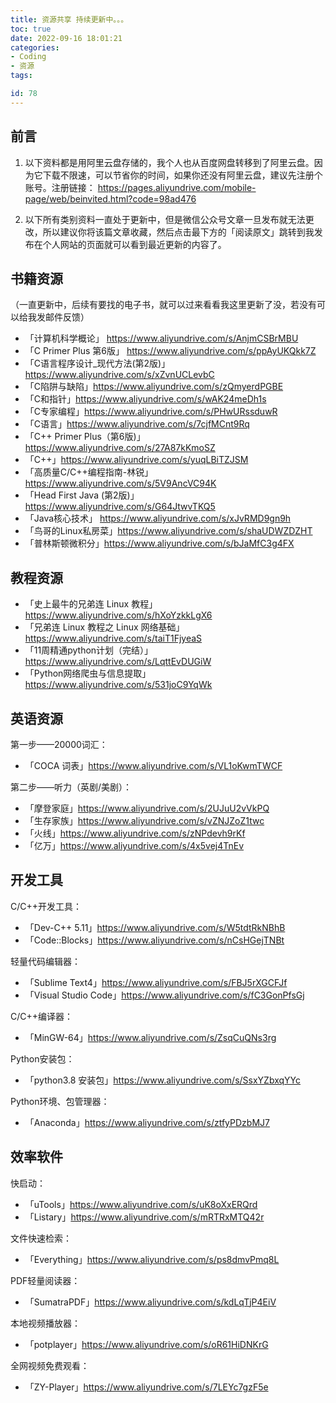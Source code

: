 ```yaml
---
title: 资源共享 持续更新中。。。
toc: true
date: 2022-09-16 18:01:21
categories:
- Coding
- 资源
tags:

id: 78
---
```


## 前言

1. 以下资料都是用阿里云盘存储的，我个人也从百度网盘转移到了阿里云盘。因为它下载不限速，可以节省你的时间，如果你还没有阿里云盘，建议先注册个账号。注册链接： https://pages.aliyundrive.com/mobile-page/web/beinvited.html?code=98ad476

2. 以下所有类别资料一直处于更新中，但是微信公众号文章一旦发布就无法更改，所以建议你将该篇文章收藏，然后点击最下方的「阅读原文」跳转到我发布在个人网站的页面就可以看到最近更新的内容了。

<!--more-->

## 书籍资源

（一直更新中，后续有要找的电子书，就可以过来看看我这里更新了没，若没有可以给我发邮件反馈）

- 「计算机科学概论」 https://www.aliyundrive.com/s/AnjmCSBrMBU
- 「C Primer Plus 第6版」 https://www.aliyundrive.com/s/ppAyUKQkk7Z
- 「C语言程序设计_现代方法(第2版)」https://www.aliyundrive.com/s/xZvnUCLevbC 
- 「C陷阱与缺陷」https://www.aliyundrive.com/s/zQmyerdPGBE 
- 「C和指针」https://www.aliyundrive.com/s/wAK24meDh1s 
- 「C专家编程」https://www.aliyundrive.com/s/PHwURssduwR 
- 「C语言」https://www.aliyundrive.com/s/7cjfMCnt9Rq 
- 「C++ Primer Plus（第6版)」 https://www.aliyundrive.com/s/27A87kKmoSZ
- 「C++」https://www.aliyundrive.com/s/yuqLBiTZJSM 
-  「高质量C/C++编程指南-林锐」 https://www.aliyundrive.com/s/5V9AncVC94K
-  「Head First Java (第2版)」 https://www.aliyundrive.com/s/G64JtwvTKQ5
-  「Java核心技术」 https://www.aliyundrive.com/s/xJvRMD9gn9h
-  「鸟哥的Linux私房菜」https://www.aliyundrive.com/s/shaUDWZDZHT
-  「普林斯顿微积分」https://www.aliyundrive.com/s/bJaMfC3g4FX

## 教程资源

- 「史上最牛的兄弟连 Linux 教程」https://www.aliyundrive.com/s/hXoYzkkLgX6
-  「兄弟连 Linux 教程之 Linux 网络基础」https://www.aliyundrive.com/s/taiT1FjyeaS
-  「11周精通python计划（完结）」https://www.aliyundrive.com/s/LqttEvDUGiW
-  「Python网络爬虫与信息提取」https://www.aliyundrive.com/s/531joC9YqWk

## 英语资源

第一步——20000词汇：
- 「COCA 词表」https://www.aliyundrive.com/s/VL1oKwmTWCF

第二步——听力（英剧/美剧）：
- 「摩登家庭」https://www.aliyundrive.com/s/2UJuU2vVkPQ
-  「生存家族」https://www.aliyundrive.com/s/vZNJZoZ1twc
-  「火线」https://www.aliyundrive.com/s/zNPdevh9rKf
-  「亿万」https://www.aliyundrive.com/s/4x5vej4TnEv

## 开发工具

C/C++开发工具：
- 「Dev-C++ 5.11」https://www.aliyundrive.com/s/W5tdtRkNBhB
-  「Code::Blocks」https://www.aliyundrive.com/s/nCsHGejTNBt

轻量代码编辑器：
- 「Sublime Text4」https://www.aliyundrive.com/s/FBJ5rXGCFJf
- 「Visual Studio Code」https://www.aliyundrive.com/s/fC3GonPfsGj

C/C++编译器：
- 「MinGW-64」https://www.aliyundrive.com/s/ZsqCuQNs3rg

Python安装包：
- 「python3.8 安装包」https://www.aliyundrive.com/s/SsxYZbxqYYc

Python环境、包管理器：
- 「Anaconda」https://www.aliyundrive.com/s/ztfyPDzbMJ7


## 效率软件

快启动：
- 「uTools」https://www.aliyundrive.com/s/uK8oXxERQrd
- 「Listary」https://www.aliyundrive.com/s/mRTRxMTQ42r

文件快速检索：
- 「Everything」https://www.aliyundrive.com/s/ps8dmvPmq8L

PDF轻量阅读器：
- 「SumatraPDF」https://www.aliyundrive.com/s/kdLqTjP4EiV

本地视频播放器：
- 「potplayer」https://www.aliyundrive.com/s/oR61HiDNKrG

全网视频免费观看：
- 「ZY-Player」https://www.aliyundrive.com/s/7LEYc7gzF5e





